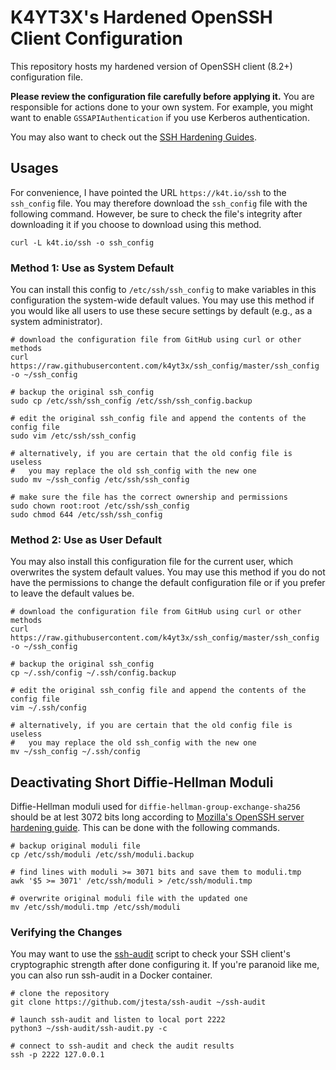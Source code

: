 # K4YT3X's Hardened OpenSSH Client Configuration

This repository hosts my hardened version of OpenSSH client (8.2+) configuration file.

**Please review the configuration file carefully before applying it.** You are responsible for actions done to your own system. For example, you might want to enable `GSSAPIAuthentication` if you use Kerberos authentication.

You may also want to check out the [SSH Hardening Guides](https://www.ssh-audit.com/hardening_guides.html).

## Usages

For convenience, I have pointed the URL `https://k4t.io/ssh` to the `ssh_config` file. You may therefore download the `ssh_config` file with the following command. However, be sure to check the file's integrity after downloading it if you choose to download using this method.

```shell
curl -L k4t.io/ssh -o ssh_config
```

### Method 1: Use as System Default

You can install this config to `/etc/ssh/ssh_config` to make variables in this configuration the system-wide default values. You may use this method if you would like all users to use these secure settings by default (e.g., as a system administrator).

```shell
# download the configuration file from GitHub using curl or other methods
curl https://raw.githubusercontent.com/k4yt3x/ssh_config/master/ssh_config -o ~/ssh_config

# backup the original ssh_config
sudo cp /etc/ssh/ssh_config /etc/ssh/ssh_config.backup

# edit the original ssh_config file and append the contents of the config file
sudo vim /etc/ssh/ssh_config

# alternatively, if you are certain that the old config file is useless
#   you may replace the old ssh_config with the new one
sudo mv ~/ssh_config /etc/ssh/ssh_config

# make sure the file has the correct ownership and permissions
sudo chown root:root /etc/ssh/ssh_config
sudo chmod 644 /etc/ssh/ssh_config
```

### Method 2: Use as User Default

You may also install this configuration file for the current user, which overwrites the system default values. You may use this method if you do not have the permissions to change the default configuration file or if you prefer to leave the default values be.

```shell
# download the configuration file from GitHub using curl or other methods
curl https://raw.githubusercontent.com/k4yt3x/ssh_config/master/ssh_config -o ~/ssh_config

# backup the original ssh_config
cp ~/.ssh/config ~/.ssh/config.backup

# edit the original ssh_config file and append the contents of the config file
vim ~/.ssh/config

# alternatively, if you are certain that the old config file is useless
#   you may replace the old ssh_config with the new one
mv ~/ssh_config ~/.ssh/config
```

## Deactivating Short Diffie-Hellman Moduli

Diffie-Hellman moduli used for `diffie-hellman-group-exchange-sha256` should be at lest 3072 bits long according to [Mozilla's OpenSSH server hardening guide](https://infosec.mozilla.org/guidelines/openssh#modern-openssh-67). This can be done with the following commands.

```shell
# backup original moduli file
cp /etc/ssh/moduli /etc/ssh/moduli.backup

# find lines with moduli >= 3071 bits and save them to moduli.tmp
awk '$5 >= 3071' /etc/ssh/moduli > /etc/ssh/moduli.tmp

# overwrite original moduli file with the updated one
mv /etc/ssh/moduli.tmp /etc/ssh/moduli
```

### Verifying the Changes

You may want to use the [ssh-audit](https://github.com/jtesta/ssh-audit) script to check your SSH client's cryptographic strength after done configuring it. If you're paranoid like me, you can also run ssh-audit in a Docker container.

```shell
# clone the repository
git clone https://github.com/jtesta/ssh-audit ~/ssh-audit

# launch ssh-audit and listen to local port 2222
python3 ~/ssh-audit/ssh-audit.py -c

# connect to ssh-audit and check the audit results
ssh -p 2222 127.0.0.1
```
